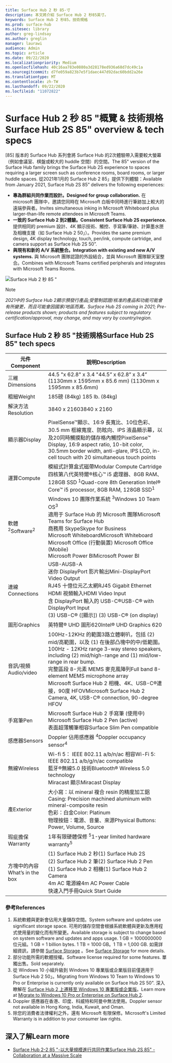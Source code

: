 ```yaml
---
title: Surface Hub 2 秒 85-寸
description: 本文將介紹 Surface Hub 2 秒85英寸。
keywords: Surface Hub 2 秒85，技術規格
ms.prod: surface-hub
ms.sitesec: library
author: greg-lindsay
ms.author: greglin
manager: laurawi
audience: Admin
ms.topic: article
ms.date: 09/22/2020
ms.localizationpriority: Medium
ms.openlocfilehash: 40c16aa783e0880a3d28178ed936a68d7dc49c1a
ms.sourcegitcommit: d7fe059a823b7e5f1daec447d92dac60bdd2a26e
ms.translationtype: MT
ms.contentlocale: zh-TW
ms.lasthandoff: 09/22/2020
ms.locfileid: "11072822"
---
```

# <span data-ttu-id="fd034-104">Surface Hub 2 秒 85 "概覽 & 技術規格</span><span class="sxs-lookup"><span data-stu-id="fd034-104">Surface Hub 2S 85" overview & tech specs</span></span>

<span data-ttu-id="fd034-105">[85] 版本的 Surface Hub 系列會將 Surface Hub 的2次體驗帶入需要較大螢幕（例如會議室、棋盤或較大的 huddle 空間）的空間。</span><span class="sxs-lookup"><span data-stu-id="fd034-105">The 85" version of the Surface Hub family brings the Surface Hub 2S experience to spaces requiring a larger screen such as conference rooms, board rooms, or larger huddle spaces.</span></span> <span data-ttu-id="fd034-106">從2021年1月的 Surface Hub 2 85」提供下列體驗：</span><span class="sxs-lookup"><span data-stu-id="fd034-106">Available from January 2021, Surface Hub 2S 85” delivers the following experiences:</span></span>

- **<span data-ttu-id="fd034-107">專為群組共同作業而設計。</span><span class="sxs-lookup"><span data-stu-id="fd034-107">Designed for group collaboration.</span></span>** <span data-ttu-id="fd034-108">在 microsoft 團隊中，邀請您同時在 Microsoft 白板中同時進行筆跡加上較大的遠端參與者。</span><span class="sxs-lookup"><span data-stu-id="fd034-108">Invites simultaneous inking in Microsoft Whiteboard plus larger-than-life remote attendees in Microsoft Teams.</span></span>
- **<span data-ttu-id="fd034-109">一致的 Surface Hub 2 到2體驗。</span><span class="sxs-lookup"><span data-stu-id="fd034-109">Consistent Surface Hub 2S experience.</span></span>** <span data-ttu-id="fd034-110">提供相同的 premium 設計、4K 顯示技術、觸控、手寫筆/筆跡、計算墨水匣及相機支援（如 Surface Hub 2 50」）。</span><span class="sxs-lookup"><span data-stu-id="fd034-110">Provides the same premium design, 4K display technology, touch, pen/ink, compute cartridge, and camera support as Surface Hub 2S 50”.</span></span>
- **<span data-ttu-id="fd034-111">與現有和新的 A/V 系統整合。</span><span class="sxs-lookup"><span data-stu-id="fd034-111">Integration with existing and new A/V systems.</span></span>** <span data-ttu-id="fd034-112">與 Microsoft 團隊認證的外設結合，並與 Microsoft 團隊聊天室整合。</span><span class="sxs-lookup"><span data-stu-id="fd034-112">Combines with Microsoft Teams certified peripherals and integrates with Microsoft Teams Rooms.</span></span>

![Surface Hub 2 秒 85 "](images/hub-2s-85.png)

> [!NOTE]
> *<span data-ttu-id="fd034-114">2021中的 Surface Hub 2顯示預發行產品;受管制認證/核准的產品和功能可能會有所變更，而且可能會因國家/地區而異。</span><span class="sxs-lookup"><span data-stu-id="fd034-114">Surface Hub 2S coming in 2021; Pre-release products shown; products and features subject to regulatory certification/approval, may change, and may vary by country/region.</span></span>*

## <span data-ttu-id="fd034-115">Surface Hub 2 秒 85 "技術規格</span><span class="sxs-lookup"><span data-stu-id="fd034-115">Surface Hub 2S 85" tech specs</span></span>

| <span data-ttu-id="fd034-116">元件</span><span class="sxs-lookup"><span data-stu-id="fd034-116">Component</span></span>    | <span data-ttu-id="fd034-117">說明</span><span class="sxs-lookup"><span data-stu-id="fd034-117">Description</span></span>                                                                                                                                                                                                                                         |
| ----------------- | --------------------------------------------------------------------------------------------------------------------------------------------------------------------------------------------------------------------------------------------------------- |
| <span data-ttu-id="fd034-118">三維</span><span class="sxs-lookup"><span data-stu-id="fd034-118">Dimensions</span></span>        | <span data-ttu-id="fd034-119">44.5 "x 62.8" x 3.4 "</span><span class="sxs-lookup"><span data-stu-id="fd034-119">44.5” x 62.8” x 3.4”</span></span><br><span data-ttu-id="fd034-120"> (1130mm x 1595mm x 85.6 mm) </span><span class="sxs-lookup"><span data-stu-id="fd034-120">(1130mm x 1595mm x 85.6mm)</span></span>                                                                                                                                                                                                        |
| <span data-ttu-id="fd034-121">粗細</span><span class="sxs-lookup"><span data-stu-id="fd034-121">Weight</span></span>            | <span data-ttu-id="fd034-122">185磅 (84kg) </span><span class="sxs-lookup"><span data-stu-id="fd034-122">185 lb. (84kg)</span></span>                                                                                                                                                                                                                                            |
| <span data-ttu-id="fd034-123">解決方法</span><span class="sxs-lookup"><span data-stu-id="fd034-123">Resolution</span></span>        | <span data-ttu-id="fd034-124">3840 x 2160</span><span class="sxs-lookup"><span data-stu-id="fd034-124">3840 x 2160</span></span>                                                                                                                                                                                                                                               |
| <span data-ttu-id="fd034-125">顯示器</span><span class="sxs-lookup"><span data-stu-id="fd034-125">Display</span></span>           | <span data-ttu-id="fd034-126">PixelSense™顯示、16:9 長寬比、10位色彩、30.5 mm 框線寬度、防眩向、IPS 液晶顯示幕，以及20同時觸摸點的儲存格內觸控</span><span class="sxs-lookup"><span data-stu-id="fd034-126">PixelSense™ Display, 16:9 aspect ratio, 10-bit color, 30.5mm border width, anti-glare, IPS LCD, in-cell touch with 20 simultaneous touch points</span></span>                                                                                                           |
| <span data-ttu-id="fd034-127">運算</span><span class="sxs-lookup"><span data-stu-id="fd034-127">Compute</span></span>           | <span data-ttu-id="fd034-128">模組式計算盒式磁帶</span><span class="sxs-lookup"><span data-stu-id="fd034-128">Modular Compute Cartridge</span></span><br><span data-ttu-id="fd034-129">四核第八代英特爾®核心™ i5 處理器、8GB RAM、128GB SSD <sup> 1</span><span class="sxs-lookup"><span data-stu-id="fd034-129">Quad-core 8th Generation Intel® Core™ i5 processor, 8GB RAM, 128GB SSD<sup>1</span></span></sup>                                                                                                                                                      |
| <span data-ttu-id="fd034-130">軟體 <sup> 2</span><span class="sxs-lookup"><span data-stu-id="fd034-130">Software<sup>2</span></span></sup>         | <span data-ttu-id="fd034-131">Windows 10 團隊作業系統 <sup> 3</span><span class="sxs-lookup"><span data-stu-id="fd034-131">Windows 10 Team OS<sup>3</span></span></sup><br><span data-ttu-id="fd034-132">適用于 Surface Hub 的 Microsoft 團隊</span><span class="sxs-lookup"><span data-stu-id="fd034-132">Microsoft Teams for Surface Hub</span></span><br><span data-ttu-id="fd034-133">商務用 Skype</span><span class="sxs-lookup"><span data-stu-id="fd034-133">Skype for Business</span></span><br><span data-ttu-id="fd034-134">Microsoft Whiteboard</span><span class="sxs-lookup"><span data-stu-id="fd034-134">Microsoft Whiteboard</span></span><br><span data-ttu-id="fd034-135">Microsoft Office (行動裝置) </span><span class="sxs-lookup"><span data-stu-id="fd034-135">Microsoft Office (Mobile)</span></span><br><span data-ttu-id="fd034-136">Microsoft Power BI</span><span class="sxs-lookup"><span data-stu-id="fd034-136">Microsoft Power BI</span></span>                                                                                                   |
| <span data-ttu-id="fd034-137">連線</span><span class="sxs-lookup"><span data-stu-id="fd034-137">Connections</span></span>       | <span data-ttu-id="fd034-138">USB-A</span><span class="sxs-lookup"><span data-stu-id="fd034-138">USB-A</span></span><br><span data-ttu-id="fd034-139">迷你 DisplayPort 影片輸出</span><span class="sxs-lookup"><span data-stu-id="fd034-139">Mini-DisplayPort Video Output</span></span><br><span data-ttu-id="fd034-140">RJ45 十億位元乙太網</span><span class="sxs-lookup"><span data-stu-id="fd034-140">RJ45 Gigabit Ethernet</span></span><br><span data-ttu-id="fd034-141">HDMI 視頻輸入</span><span class="sxs-lookup"><span data-stu-id="fd034-141">HDMI Video Input</span></span><br><span data-ttu-id="fd034-142">含 DisplayPort 輸入的 USB-C®</span><span class="sxs-lookup"><span data-stu-id="fd034-142">USB-C® with DisplayPort Input</span></span><br><span data-ttu-id="fd034-143"> (3) USB-C® ([顯示]) </span><span class="sxs-lookup"><span data-stu-id="fd034-143">(3) USB-C® (on display)</span></span>                                                                                                           |
| <span data-ttu-id="fd034-144">圖形</span><span class="sxs-lookup"><span data-stu-id="fd034-144">Graphics</span></span>          | <span data-ttu-id="fd034-145">英特爾® UHD 圖形620</span><span class="sxs-lookup"><span data-stu-id="fd034-145">Intel® UHD Graphics 620</span></span>                                                                                                                                                                                                                                   |
| <span data-ttu-id="fd034-146">音訊/視頻</span><span class="sxs-lookup"><span data-stu-id="fd034-146">Audio/video</span></span>       | <span data-ttu-id="fd034-147">100Hz-12KHz 的範圍3路立體喇叭，包括 (2) mid/高範圍，以及 (1) 在後部凸塊中的中/低範圍。</span><span class="sxs-lookup"><span data-stu-id="fd034-147">100Hz - 12KHz range 3-way stereo speakers, including (2) mid/high-range and (1) mid/low-range in rear bump.</span></span> <br><span data-ttu-id="fd034-148">完整區段 8-元素 MEMS 麥克風陣列</span><span class="sxs-lookup"><span data-stu-id="fd034-148">Full band 8-element MEMS microphone array</span></span><br><span data-ttu-id="fd034-149">Microsoft Surface Hub 2 相機、4K、USB-C®連接，90度 HFOV</span><span class="sxs-lookup"><span data-stu-id="fd034-149">Microsoft Surface Hub 2 Camera, 4K, USB-C® connection, 90-degree HFOV</span></span> |
| <span data-ttu-id="fd034-150">手寫筆</span><span class="sxs-lookup"><span data-stu-id="fd034-150">Pen</span></span>               | <span data-ttu-id="fd034-151">Microsoft Surface Hub 2 手寫筆 (使用中) </span><span class="sxs-lookup"><span data-stu-id="fd034-151">Microsoft Surface Hub 2 Pen (active)</span></span><br><span data-ttu-id="fd034-152">表面超薄觸筆相容</span><span class="sxs-lookup"><span data-stu-id="fd034-152">Surface Slim Pen compatible</span></span>                                                                                                                                                                                       |
| <span data-ttu-id="fd034-153">感應器</span><span class="sxs-lookup"><span data-stu-id="fd034-153">Sensors</span></span>           | <span data-ttu-id="fd034-154">Doppler 佔用感應器 <sup> 4</span><span class="sxs-lookup"><span data-stu-id="fd034-154">Doppler occupancy sensor<sup>4</span></span></sup>                                                                                                                                                                                                                                 |
| <span data-ttu-id="fd034-155">無線</span><span class="sxs-lookup"><span data-stu-id="fd034-155">Wireless</span></span>          | <span data-ttu-id="fd034-156">Wi-fi 5： IEEE 802.11 a/b/n/ac 相容</span><span class="sxs-lookup"><span data-stu-id="fd034-156">Wi-Fi 5: IEEE 802.11 a/b/g/n/ac compatible</span></span><br><span data-ttu-id="fd034-157">藍牙®無線5.0 技術</span><span class="sxs-lookup"><span data-stu-id="fd034-157">Bluetooth® Wireless 5.0 technology</span></span><br><span data-ttu-id="fd034-158">Miracast 顯示</span><span class="sxs-lookup"><span data-stu-id="fd034-158">Miracast Display</span></span>                                                                                                                                                      |
| <span data-ttu-id="fd034-159">產</span><span class="sxs-lookup"><span data-stu-id="fd034-159">Exterior</span></span>          | <span data-ttu-id="fd034-160">大小寫：以 mineral 複合 resin 的精度加工鋁</span><span class="sxs-lookup"><span data-stu-id="fd034-160">Casing: Precision machined aluminum with mineral-composite resin</span></span><br><span data-ttu-id="fd034-161">色彩：白金</span><span class="sxs-lookup"><span data-stu-id="fd034-161">Color: Platinum</span></span><br><span data-ttu-id="fd034-162">物理按鈕：電源、音量、來源</span><span class="sxs-lookup"><span data-stu-id="fd034-162">Physical Buttons: Power, Volume, Source</span></span>                                                                                                                            |
| <span data-ttu-id="fd034-163">瑕疵擔保</span><span class="sxs-lookup"><span data-stu-id="fd034-163">Warranty</span></span>         | <span data-ttu-id="fd034-164">1年有限硬體保修 <sup> 5</span><span class="sxs-lookup"><span data-stu-id="fd034-164">1-year limited hardware warranty<sup>5</span></span></sup>                                                                                                                                                                                                                          |
| <span data-ttu-id="fd034-165">方塊中的內容</span><span class="sxs-lookup"><span data-stu-id="fd034-165">What’s in the box</span></span> | <span data-ttu-id="fd034-166"> (1) Surface Hub 2 秒</span><span class="sxs-lookup"><span data-stu-id="fd034-166">(1) Surface Hub 2S</span></span><br><span data-ttu-id="fd034-167"> (2) Surface Hub 2 筆</span><span class="sxs-lookup"><span data-stu-id="fd034-167">(2) Surface Hub 2 Pen</span></span><br><span data-ttu-id="fd034-168"> (1) Surface Hub 2 相機</span><span class="sxs-lookup"><span data-stu-id="fd034-168">(1) Surface Hub 2 Camera</span></span><br><span data-ttu-id="fd034-169">4m AC 電源線</span><span class="sxs-lookup"><span data-stu-id="fd034-169">4m AC Power Cable</span></span><br><span data-ttu-id="fd034-170">快速入門手冊</span><span class="sxs-lookup"><span data-stu-id="fd034-170">Quick Start Guide</span></span>                                                                                                                                         |

### <span data-ttu-id="fd034-171">參考</span><span class="sxs-lookup"><span data-stu-id="fd034-171">References</span></span>

1. <span data-ttu-id="fd034-172">系統軟體與更新會佔用大量儲存空間。</span><span class="sxs-lookup"><span data-stu-id="fd034-172">System software and updates use significant storage space.</span></span> <span data-ttu-id="fd034-173">可用的儲存空間會根據系統軟體與更新及應用程式使用量的變化而有所變更。</span><span class="sxs-lookup"><span data-stu-id="fd034-173">Available storage is subject to change based on system software and updates and apps usage.</span></span> <span data-ttu-id="fd034-174">1 GB = 1000000000 位元組。</span><span class="sxs-lookup"><span data-stu-id="fd034-174">1 GB = 1 billion bytes.</span></span> <span data-ttu-id="fd034-175">1 TB = 1000 GB。</span><span class="sxs-lookup"><span data-stu-id="fd034-175">1 TB = 1,000 GB.</span></span> <span data-ttu-id="fd034-176">如需詳細資訊，請參閱 [Surface Storage](https://www.surface.com/storage) 。</span><span class="sxs-lookup"><span data-stu-id="fd034-176">See [Surface Storage](https://www.surface.com/storage) for more details.</span></span>
2. <span data-ttu-id="fd034-177">部分功能所需的軟體授權。</span><span class="sxs-lookup"><span data-stu-id="fd034-177">Software license required for some features.</span></span> <span data-ttu-id="fd034-178">單獨出售。</span><span class="sxs-lookup"><span data-stu-id="fd034-178">Sold separately.</span></span>
3. <span data-ttu-id="fd034-179">從 Windows 10 小組升級到 Windows 10 專業版或企業版目前僅適用于 Surface Hub 2 50」。</span><span class="sxs-lookup"><span data-stu-id="fd034-179">Migrating from Windows 10 Team to Windows 10 Pro or Enterprise is currently only available on Surface Hub 2S 50".</span></span> <span data-ttu-id="fd034-180">深入瞭解在 [Surface Hub 2 上遷移至 Windows 10 專業版或企業版](https://docs.microsoft.com/surface-hub/surface-hub-2s-migrate-os)。</span><span class="sxs-lookup"><span data-stu-id="fd034-180">Learn more at [Migrate to Windows 10 Pro or Enterprise on Surface Hub 2](https://docs.microsoft.com/surface-hub/surface-hub-2s-migrate-os).</span></span>
4. <span data-ttu-id="fd034-181">Doppler 感應器在香港、印度、科威特和阿曼中無法使用。</span><span class="sxs-lookup"><span data-stu-id="fd034-181">Doppler sensor not available in Hong Kong, India, Kuwait, and Oman.</span></span>
5. <span data-ttu-id="fd034-182">除您的消費者法律權利之外，還有 Microsoft 有限保修。</span><span class="sxs-lookup"><span data-stu-id="fd034-182">Microsoft's Limited Warranty is in addition to your consumer law rights.</span></span> 

## <span data-ttu-id="fd034-183">深入了解</span><span class="sxs-lookup"><span data-stu-id="fd034-183">Learn more</span></span>

- [<span data-ttu-id="fd034-184">Surface Hub 2-2 85 "-以大量規模進行共同作業</span><span class="sxs-lookup"><span data-stu-id="fd034-184">Surface Hub 2S 85" - Collaboration at a Massive Scale</span></span>](https://techcommunity.microsoft.com/t5/surface-it-pro-blog/surface-hub-2s-85-quot-collaboration-at-a-massive-scale/ba-p/1669717)
